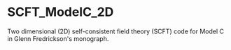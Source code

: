 # SCFT_ModelC_2D
Two dimensional (2D) self-consistent field theory (SCFT) code for Model C in Glenn Fredrickson's monograph.
